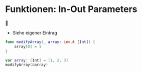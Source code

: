 # Funktionen: In-Out Parameters
📄

- Siehe eigener Eintrag

```swift
func modifyArray(_ array: inout [Int]) {
    array[0] = 1
}

var array: [Int] = [1, 2, 3]
modifyArray(&array)

```
